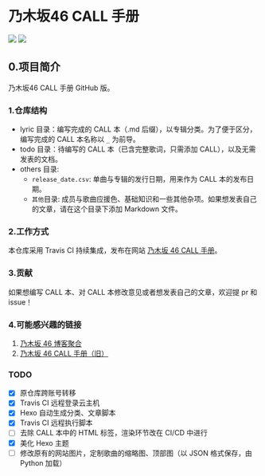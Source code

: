 # 乃木坂46 CALL 手册
[![](https://img.shields.io/travis/luminizeh/nogizaka-call.svg)](https://www.travis-ci.org/LuminizeH/nogizaka-call)
[![](https://img.shields.io/badge/nogizaka-suki-77348b)](https://www.nogizaka46.com)


## 0.项目简介

乃木坂46 CALL 手册 GitHub 版。

### 1.仓库结构

- lyric 目录：编写完成的 CALL 本（.md 后缀），以专辑分类。为了便于区分，编写完成的 CALL 本名称以 `_` 为前导。
- todo 目录：待编写的 CALL 本（已含完整歌词，只需添加 CALL），以及无需发表的文档。
- others 目录:
  - `release_date.csv`: 单曲与专辑的发行日期，用来作为 CALL 本的发布日期。
  - `其他`目录: 成员与歌曲应援色、基础知识和一些其他杂项。如果想发表自己的文章，请在这个目录下添加 Markdown 文件。
  
### 2.工作方式

本仓库采用 Travis CI 持续集成，发布在网站 [乃木坂 46 CALL 手册](http://nogi-call.cn:8046)。

### 3.贡献

如果想编写 CALL 本、对 CALL 本修改意见或者想发表自己的文章，欢迎提 pr 和 issue！ 

### 4.可能感兴趣的链接

1. [乃木坂 46 博客聚合](https://blog.nogi-call.cn/)
2. [乃木坂 46 CALL 手册（旧）](https://nogi-call.cn/)

### TODO

- [x] 原仓库跨账号转移
- [x] Travis CI 远程登录云主机
- [x] Hexo 自动生成分类、文章脚本
- [x] Travis CI 远程执行脚本
- [ ] 去除 CALL 本中的 HTML 标签，渲染环节改在 CI/CD 中进行
- [x] 美化 Hexo 主题
- [ ] 修改原有的网站图片，定制歌曲的缩略图、顶部图（以 JSON 格式保存，由 Python 加载）

